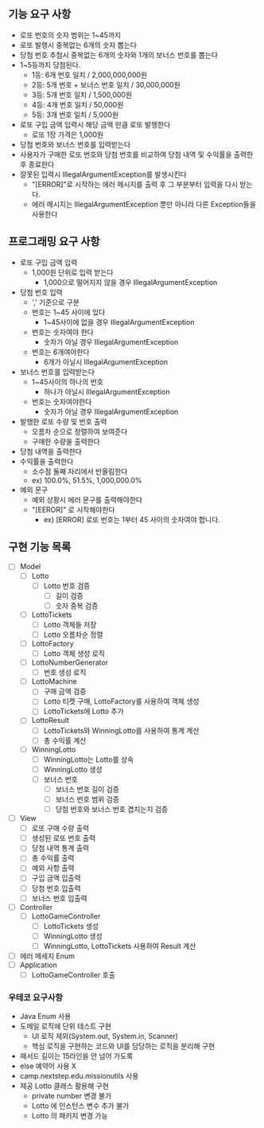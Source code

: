 ## 기능 요구 사항
- 로또 번호의 숫자 범위는 1~45까지
- 로또 발행시 중복없는 6개의 숫자 뽑는다
- 당첨 번호 추첨시 중복없는 6개의 숫자와 1개의 보너스 번호를 뽑는다
- 1~5등까지 당첨된다.
    - 1등: 6개 번호 일치 / 2,000,000,000원
    - 2등: 5개 번호 + 보너스 번호 일치 / 30,000,000원
    - 3등: 5개 번호 일치 / 1,500,000원
    - 4등: 4개 번호 일치 / 50,000원
    - 5등: 3개 번호 일치 / 5,000원
- 로또 구입 금액 입력시 해당 금액 만큼 로또 발행한다
    - 로또 1장 가격은 1,000원
- 당첨 번호와 보너스 번호를 입력받는다
- 사용자가 구매한 로또 번호와 당첨 번호를 비교하여 당첨 내역 및 수익률을 출력한 후 종료한다
- 잘못된 입력시 IllegalArgumentException를 발생시킨다
    - "[ERROR]"로 시작하는 에러 메시지를 출력 후 그 부분부터 입력을 다시 받는다.
    - 에러 메시지는 IllegalArgumentException 뿐만 아니라 다른 Exception들을 사용한다

## 프로그래밍 요구 사항
- 로또 구입 금액 입력
    - 1,000원 단위로 입력 받는다
        - 1,000으로 떨어지지 않을 경우 IllegalArgumentException
- 당첨 번호 입력
    - ',' 기준으로 구분
    - 번호는 1~45 사이에 있다
        - 1~45사이에 없을 경우 IllegalArgumentException
    - 번호는 숫자여야 한다
        - 숫자가 아닐 경우 IllegalArgumentException
    - 번호는 6개여야한다
        - 6개가 아닐시 IllegalArgumentException
- 보너스 번호를 입력받는다
    - 1~45사이의 하나의 번호
        - 하나가 아닐시 IllegalArgumentException
    - 번호는 숫자여야한다
        - 숫자가 아닐 경우 IllegalArgumentException
- 발행한 로또 수량 및 번호 출력
    - 오름차 순으로 정렬하여 보여준다
    - 구매한 수량을 출력한다
- 당첨 내역을 출력한다
- 수익률을 출력한다
    - 소수점 둘째 자리에서 반올림한다
    - ex) 100.0%, 51.5%, 1,000,000.0%
- 예외 문구
    - 예외 상황시 에러 문구를 출력해야한다
    - "[EEROR]" 로 시작해야한다
        - ex) [ERROR] 로또 번호는 1부터 45 사이의 숫자여야 합니다.

## 구현 기능 목록

- [ ] Model
  - [ ] Lotto
      - [ ] Lotto 번호 검증
          - [ ] 길이 검증
          - [ ] 숫자 중복 검증
  - [ ] LottoTickets
      - [ ] Lotto 객체들 저장
      - [ ] Lotto 오름차순 정렬
  - [ ] LottoFactory
      - [ ] Lotto 객체 생성 로직
  - [ ] LottoNumberGenerator
      - [ ] 번호 생성 로직
  - [ ] LottoMachine
      - [ ] 구매 금액 검증
      - [ ] Lotto 티켓 구매, LottoFactory를 사용하여 객체 생성
      - [ ] LottoTickets에 Lotto 추가
  - [ ] LottoResult
      - [ ] LottoTickets와 WinningLotto를 사용하여 통계 계산
      - [ ] 총 수익률 계산
  - [ ] WinningLotto
      - [ ] WinningLotto는 Lotto를 상속
      - [ ] WinningLotto 생성
      - [ ] 보너스 번호
          - [ ] 보너스 번호 길이 검증
          - [ ] 보너스 번호 범위 검증
          - [ ] 당첨 번호와 보너스 번호 겹치는지 검증
- [ ] View
    - [ ] 로또 구매 수량 출력
    - [ ] 생성된 로또 번호 출력
    - [ ] 당첨 내역 통계 출력
    - [ ] 총 수익률 출력
    - [ ] 예외 사항 출력
    - [ ] 구입 금액 입출력
    - [ ] 당첨 번호 입출력
    - [ ] 보너스 번호 입출력
- [ ] Controller
    -[ ] LottoGameController
        - [ ] LottoTickets 생성
        - [ ] WinningLotto 생성
        - [ ] WinningLotto, LottoTickets 사용하여 Result 계산
- [ ] 에러 메세지 Enum
- [ ] Application
    - [ ] LottoGameController 호출

### 우테코 요구사항
- Java Enum 사용
- 도메일 로직에 단위 테스트 구현
    - UI 로직 제외(System.out, System.in, Scanner)
    - 핵심 로직을 구현하는 코드와 UI를 담당하는 로직을 분리해 구현
- 매서드 길이는 15라인을 안 넘어 가도록
- else 예약어 사용 X
- camp.nextstep.edu.missionutils 사용
- 제공 Lotto 클래스 활용해 구현
    - private number 변경 불가
    - Lotto 에 인스턴스 변수 추가 불가
    - Lotto 의 패키지 변경 가능
